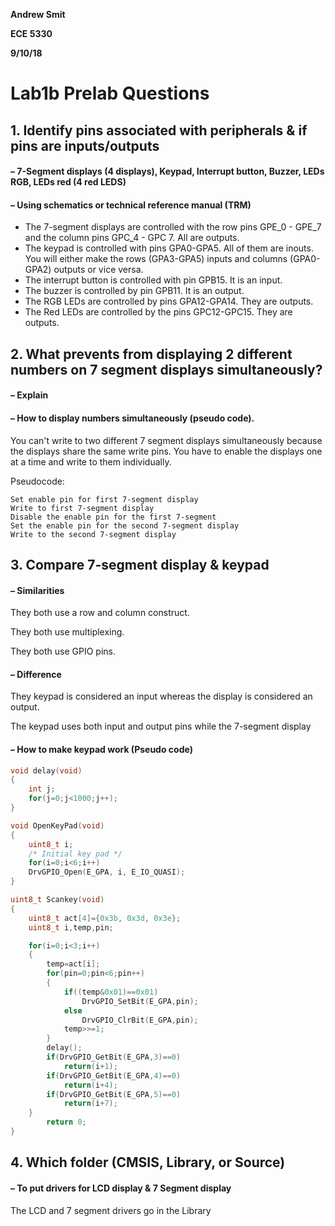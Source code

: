 __Andrew Smit__

__ECE 5330__

__9/10/18__

# Lab1b Prelab Questions



## 1. Identify pins associated with peripherals & if pins are inputs/outputs 

#### – 7-Segment displays (4 displays), Keypad, Interrupt button, Buzzer, LEDs RGB, LEDs red (4 red LEDS) 

#### – Using schematics or technical reference manual (TRM) 

- The 7-segment displays are controlled with the row pins GPE_0 - GPE_7 and the column pins GPC_4 - GPC 7. All are outputs.
- The keypad is controlled with pins GPA0-GPA5. All of them are inouts. You will either make the rows (GPA3-GPA5) inputs and columns (GPA0-GPA2) outputs or vice versa.
- The interrupt button is controlled with pin GPB15. It is an input.
- The buzzer is controlled by pin GPB11. It is an output.
- The RGB LEDs are controlled by pins GPA12-GPA14. They are outputs.
- The Red LEDs are controlled by the pins GPC12-GPC15. They are outputs.



## 2. What prevents from displaying 2 different numbers on 7 segment displays simultaneously? 

#### – Explain 

#### – How to display numbers simultaneously (pseudo code). 

You can't write to two different 7 segment displays simultaneously because the displays share the same write pins. You have to enable the displays one at a time and write to them individually. 

Pseudocode:

```
Set enable pin for first 7-segment display
Write to first 7-segment display
Disable the enable pin for the first 7-segment
Set the enable pin for the second 7-segment display
Write to the second 7-segment display
```



## 3. Compare 7-segment display & keypad 

#### – Similarities 

They both use a row and column construct.

They both use multiplexing.

They both use GPIO pins.

#### – Difference 

They keypad is considered an input whereas the display is considered an output.

The keypad uses both input and output pins while the 7-segment display

#### – How to make keypad work (Pseudo code) 

```c
void delay(void)
{
	int j;
	for(j=0;j<1000;j++);
}

void OpenKeyPad(void)
{
	uint8_t i;
	/* Initial key pad */
	for(i=0;i<6;i++)
	DrvGPIO_Open(E_GPA, i, E_IO_QUASI);
}

uint8_t Scankey(void)
{
	uint8_t act[4]={0x3b, 0x3d, 0x3e};    
	uint8_t i,temp,pin;

	for(i=0;i<3;i++)
	{
		temp=act[i];
		for(pin=0;pin<6;pin++)
		{
			if((temp&0x01)==0x01)
				DrvGPIO_SetBit(E_GPA,pin);
			else
				DrvGPIO_ClrBit(E_GPA,pin);
			temp>>=1;
		}
		delay();
		if(DrvGPIO_GetBit(E_GPA,3)==0)
			return(i+1);
		if(DrvGPIO_GetBit(E_GPA,4)==0)
			return(i+4);
		if(DrvGPIO_GetBit(E_GPA,5)==0)
			return(i+7);
	}
		return 0;
}
```

## 4. Which folder (CMSIS, Library, or Source) 

#### – To put drivers for LCD display & 7 Segment display  

The LCD and 7 segment drivers go in the Library